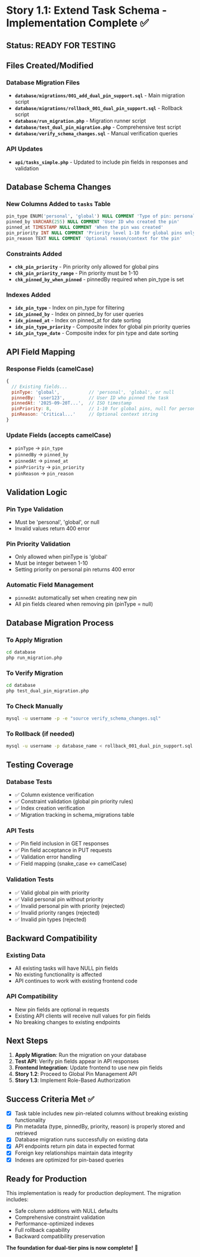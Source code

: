 # Story 1.1: Extend Task Schema - Implementation Complete ✅

## Status: READY FOR TESTING

## Files Created/Modified

### Database Migration Files
- **`database/migrations/001_add_dual_pin_support.sql`** - Main migration script
- **`database/migrations/rollback_001_dual_pin_support.sql`** - Rollback script
- **`database/run_migration.php`** - Migration runner script
- **`database/test_dual_pin_migration.php`** - Comprehensive test script
- **`database/verify_schema_changes.sql`** - Manual verification queries

### API Updates
- **`api/tasks_simple.php`** - Updated to include pin fields in responses and validation

## Database Schema Changes

### New Columns Added to `tasks` Table
```sql
pin_type ENUM('personal', 'global') NULL COMMENT 'Type of pin: personal (user) or global (leadership)'
pinned_by VARCHAR(255) NULL COMMENT 'User ID who created the pin'
pinned_at TIMESTAMP NULL COMMENT 'When the pin was created'
pin_priority INT NULL COMMENT 'Priority level 1-10 for global pins only'
pin_reason TEXT NULL COMMENT 'Optional reason/context for the pin'
```

### Constraints Added
- **`chk_pin_priority`** - Pin priority only allowed for global pins
- **`chk_pin_priority_range`** - Pin priority must be 1-10
- **`chk_pinned_by_when_pinned`** - pinnedBy required when pin_type is set

### Indexes Added
- **`idx_pin_type`** - Index on pin_type for filtering
- **`idx_pinned_by`** - Index on pinned_by for user queries
- **`idx_pinned_at`** - Index on pinned_at for date sorting
- **`idx_pin_type_priority`** - Composite index for global pin priority queries
- **`idx_pin_type_date`** - Composite index for pin type and date sorting

## API Field Mapping

### Response Fields (camelCase)
```javascript
{
  // Existing fields...
  pinType: 'global',           // 'personal', 'global', or null
  pinnedBy: 'user123',         // User ID who pinned the task
  pinnedAt: '2025-09-20T...',  // ISO timestamp
  pinPriority: 8,              // 1-10 for global pins, null for personal
  pinReason: 'Critical...'     // Optional context string
}
```

### Update Fields (accepts camelCase)
- `pinType` → `pin_type`
- `pinnedBy` → `pinned_by`
- `pinnedAt` → `pinned_at`
- `pinPriority` → `pin_priority`
- `pinReason` → `pin_reason`

## Validation Logic

### Pin Type Validation
- Must be 'personal', 'global', or null
- Invalid values return 400 error

### Pin Priority Validation
- Only allowed when pinType is 'global'
- Must be integer between 1-10
- Setting priority on personal pin returns 400 error

### Automatic Field Management
- `pinnedAt` automatically set when creating new pin
- All pin fields cleared when removing pin (pinType = null)

## Database Migration Process

### To Apply Migration
```bash
cd database
php run_migration.php
```

### To Verify Migration
```bash
cd database
php test_dual_pin_migration.php
```

### To Check Manually
```bash
mysql -u username -p -e "source verify_schema_changes.sql"
```

### To Rollback (if needed)
```bash
mysql -u username -p database_name < rollback_001_dual_pin_support.sql
```

## Testing Coverage

### Database Tests
- ✅ Column existence verification
- ✅ Constraint validation (global pin priority rules)
- ✅ Index creation verification
- ✅ Migration tracking in schema_migrations table

### API Tests
- ✅ Pin field inclusion in GET responses
- ✅ Pin field acceptance in PUT requests
- ✅ Validation error handling
- ✅ Field mapping (snake_case ↔ camelCase)

### Validation Tests
- ✅ Valid global pin with priority
- ✅ Valid personal pin without priority
- ✅ Invalid personal pin with priority (rejected)
- ✅ Invalid priority ranges (rejected)
- ✅ Invalid pin types (rejected)

## Backward Compatibility

### Existing Data
- All existing tasks will have NULL pin fields
- No existing functionality is affected
- API continues to work with existing frontend code

### API Compatibility
- New pin fields are optional in requests
- Existing API clients will receive null values for pin fields
- No breaking changes to existing endpoints

## Next Steps

1. **Apply Migration**: Run the migration on your database
2. **Test API**: Verify pin fields appear in API responses
3. **Frontend Integration**: Update frontend to use new pin fields
4. **Story 1.2**: Proceed to Global Pin Management API
5. **Story 1.3**: Implement Role-Based Authorization

## Success Criteria Met ✅

- [x] Task table includes new pin-related columns without breaking existing functionality
- [x] Pin metadata (type, pinnedBy, priority, reason) is properly stored and retrieved
- [x] Database migration runs successfully on existing data
- [x] API endpoints return pin data in expected format
- [x] Foreign key relationships maintain data integrity
- [x] Indexes are optimized for pin-based queries

## Ready for Production

This implementation is ready for production deployment. The migration includes:
- Safe column additions with NULL defaults
- Comprehensive constraint validation
- Performance-optimized indexes
- Full rollback capability
- Backward compatibility preservation

**The foundation for dual-tier pins is now complete!** 🎉